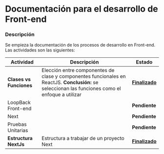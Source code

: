 # Documentación para el desarrollo de Front-end

### Descripción
Se empieza la documentación de los procesos de desarrollo en Front-end. Las actividades son las siguientes:

| Actividad | Descripción| Estado|
| ----- | ---- | ---- |
| **Clases vs Funciones**     | Elección entre componentes de clase y componentes funcionales en ReactJS. **Conclusión:** se seleccionan las funciones como el enfoque a utilizar | **[Finalizado](https://drive.google.com/file/d/1TWE9MPc-6f9fq_ertuKfus0HtyR1zFpi/view?usp=sharing)**
| LoopBack Front-end || **Pendiente** |
| Next || **Pendiente** |
| Pruebas Unitarias | | **Pendiente** |
| **Estructura NextJs** | Estructura a trabajar de un proyecto Next | **[Finalizado](https://drive.google.com/file/d/1u_yW_kRDRE0lDYiWQRxTfFbv_hZAifu6/view?usp=sharing)** |